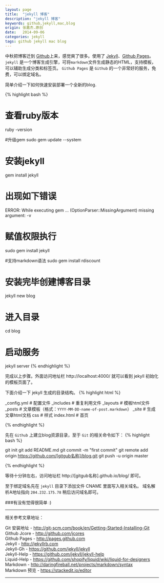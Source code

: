 ```yaml
---
layout: page
title:  "jekyll 博客"
description: "jekyll 博客"
keywords: github,jekyll,mac,blog
origin: 张嘉杰.原创
date:   2014-09-06
categories: jekyll
tags: github jekyll mac blog
---
```

中秋把博客迁到 [Github]上来，感觉爽了很多。使用了 [Jekyll]、[Github Pages]。
`jekyll` 是一个博客生成引擎，可将`markdown`文件生成静态的HTML，支持模板，可以辅助生成分类和标签页。
`Github Pages` 是 `Github` 的一个非常好的服务，免费，可以绑定域名。
<!--more-->
简单介绍一下如何快速安装部署一个全新的blog.

{% highlight bash %}
# 查看ruby版本
ruby -version 

#升级gem
sudo gem update --system

# 安装jekyll
gem install jekyll 

# 出现如下错误
ERROR:  While executing gem ... (OptionParser::MissingArgument)
    missing argument: -v
	
# 赋值权限执行
sudo gem install jekyll

#支持markdown语法
sudo gem install rdiscount

# 安装完毕创建博客目录
jekyll new blog

# 进入目录
cd blog

# 启动服务
jekyll server
{% endhighlight %}

完成以上步骤。外面访问地址栏 http://localhost:4000/ 就可以看到 jekyll 初始化的模板页面了。

下面介绍一下 jekyll 生成的目录结构。
{% highlight html %}

_config.yml 	# 配置文件
_includes	# 重复利用文件
_layouts	# 模板html文件
_posts		# 文章模板（格式：`YYYY-MM-DD-name-of-post.markdown`）
_site		# 生成文章html文档
css		# 样式
index.html	# 首页

{% endhighlight %}

先在 `Github` 上建立blog资源目录，至于 `Git` 的相关命令如下：
{% highlight bash %}

git init
git add README.md
git commit -m "first commit"
git remote add origin https://github.com/[gitgub名称]/blog.git
git push -u origin master

{% endhighlight %}

等待十分钟左右，访问地址栏 http://[gitgub名称].github.io/blog/ 即可。

至于绑定域名先在 `jekyll` 目录下添加文件 CNAME 里面写入相关域名。
域名解析A地址指向 `204.232.175.78` 稍后访问域名即可。

###有没有觉得很简单 :)

-----------------------

相关参考文章地址：

Git 安装地址 - <http://git-scm.com/book/en/Getting-Started-Installing-Git>  
Github Jcore - <http://github.com/jcores>  
Github Pages - <http://pages.github.com>  
Jekyll - <http://jekyllrb.com>  
Jekyll-Gh - <https://github.com/jekyll/jekyll>  
Jekyll-Help - <https://github.com/jekyll/jekyll-help>  
Liquid-Help - <https://github.com/shopify/liquid/wiki/liquid-for-designers>  
Markdown - <http://daringfireball.net/projects/markdown/syntax>  
Markdown 预览 - <https://stackedit.io/editor>

[Github]:		http://github.com/jcores
[Github Pages]:	http://pages.github.com
[Jekyll]:		http://jekyllrb.com

-----------------------